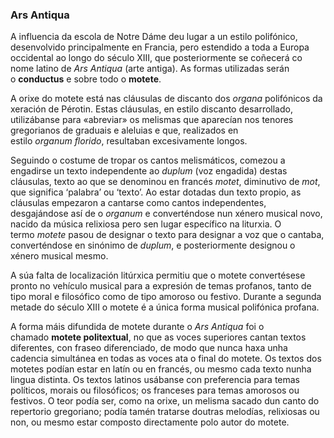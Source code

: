 ### Ars Antiqua

A influencia da escola de Notre Dáme deu lugar a un estilo polifónico, desenvolvido principalmente en Francia, pero estendido a toda a Europa occidental ao longo do século XIII, que posteriormente se coñecerá co nome latino de _Ars Antiqua_ (arte antiga). As formas utilizadas serán o **conductus** e sobre todo o **motete**.

A orixe do motete está nas cláusulas de discanto dos _organa_ polifónicos da xeración de Pérotin. Estas cláusulas, en estilo discanto desarrollado, utilizábanse para «abreviar» os melismas que aparecían nos tenores gregorianos de graduais e aleluias e que, realizados en estilo _organum_ *florido*, resultaban excesivamente longos.

Seguindo o costume de tropar os cantos melismáticos, comezou a engadirse un texto independente ao _duplum_ (voz engadida) destas cláusulas, texto ao que se denominou en francés _motet_, diminutivo de _mot_, que significa ‘palabra’ ou ‘texto’. Ao estar dotadas dun texto propio, as cláusulas empezaron a cantarse como cantos independentes, desgajándose así de o _organum_ e converténdose nun xénero musical novo, nacido da música relixiosa pero sen lugar específico na liturxia. O termo _motete_ pasou de designar o texto para designar a voz que o cantaba, converténdose en sinónimo de _duplum_, e posteriormente designou o xénero musical mesmo.

A súa falta de localización litúrxica permitiu que o motete convertésese pronto no vehículo musical para a expresión de temas profanos, tanto de tipo moral e filosófico como de tipo amoroso ou festivo. Durante a segunda metade do século XIII o motete é a única forma musical polifónica profana.

A forma máis difundida de motete durante o _Ars Antiqua_ foi o chamado **motete politextual**, no que as voces superiores cantan textos diferentes, con fraseo diferenciado, de modo que nunca haxa unha cadencia simultánea en todas as voces ata o final do motete. Os textos dos motetes podían estar en latín ou en francés, ou mesmo cada texto nunha lingua distinta. Os textos latinos usábanse con preferencia para temas políticos, morais ou filosóficos; os franceses para temas amorosos ou festivos. O teor podía ser, como na orixe, un melisma sacado dun canto do repertorio gregoriano; podía tamén tratarse doutras melodías, relixiosas ou non, ou mesmo estar composto directamente polo autor do motete.
